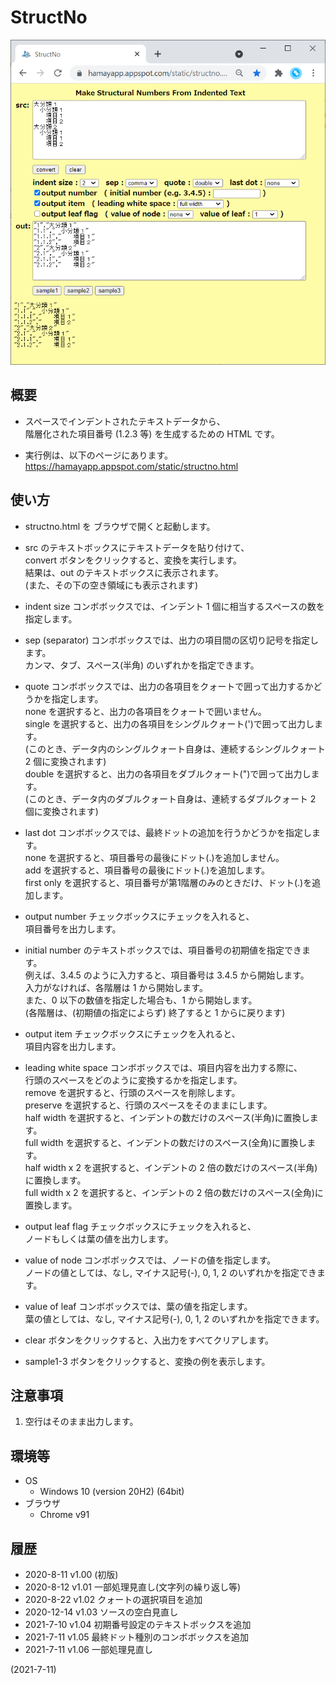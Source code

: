 # StructNo

![image](image.png)

## 概要
- スペースでインデントされたテキストデータから、  
  階層化された項目番号 (1.2.3 等) を生成するための HTML です。

- 実行例は、以下のページにあります。  
  https://hamayapp.appspot.com/static/structno.html


## 使い方
- structno.html を ブラウザで開くと起動します。

- src のテキストボックスにテキストデータを貼り付けて、  
  convert ボタンをクリックすると、変換を実行します。  
  結果は、out のテキストボックスに表示されます。  
  (また、その下の空き領域にも表示されます)

- indent size コンボボックスでは、インデント 1 個に相当するスペースの数を指定します。

- sep (separator) コンボボックスでは、出力の項目間の区切り記号を指定します。  
  カンマ、タブ、スペース(半角) のいずれかを指定できます。

- quote コンボボックスでは、出力の各項目をクォートで囲って出力するかどうかを指定します。  
  none を選択すると、出力の各項目をクォートで囲いません。  
  single を選択すると、出力の各項目をシングルクォート(')で囲って出力します。  
  (このとき、データ内のシングルクォート自身は、連続するシングルクォート 2 個に変換されます)  
  double を選択すると、出力の各項目をダブルクォート(")で囲って出力します。  
  (このとき、データ内のダブルクォート自身は、連続するダブルクォート 2 個に変換されます)

- last dot コンボボックスでは、最終ドットの追加を行うかどうかを指定します。  
  none を選択すると、項目番号の最後にドット(.)を追加しません。  
  add を選択すると、項目番号の最後にドット(.)を追加します。  
  first only を選択すると、項目番号が第1階層のみのときだけ、ドット(.)を追加します。

- output number チェックボックスにチェックを入れると、  
  項目番号を出力します。

- initial number のテキストボックスでは、項目番号の初期値を指定できます。  
  例えば、3.4.5 のように入力すると、項目番号は 3.4.5 から開始します。  
  入力がなければ、各階層は 1 から開始します。  
  また、0 以下の数値を指定した場合も、1 から開始します。  
  (各階層は、(初期値の指定によらず) 終了すると 1 からに戻ります)

- output item チェックボックスにチェックを入れると、  
  項目内容を出力します。

- leading white space コンボボックスでは、項目内容を出力する際に、  
  行頭のスペースをどのように変換するかを指定します。  
  remove を選択すると、行頭のスペースを削除します。  
  preserve を選択すると、行頭のスペースをそのままにします。  
  half width を選択すると、インデントの数だけのスペース(半角)に置換します。  
  full width を選択すると、インデントの数だけのスペース(全角)に置換します。  
  half width x 2 を選択すると、インデントの 2 倍の数だけのスペース(半角)に置換します。  
  full width x 2 を選択すると、インデントの 2 倍の数だけのスペース(全角)に置換します。

- output leaf flag チェックボックスにチェックを入れると、  
  ノードもしくは葉の値を出力します。

- value of node コンボボックスでは、ノードの値を指定します。  
  ノードの値としては、なし, マイナス記号(-), 0, 1, 2 のいずれかを指定できます。

- value of leaf コンボボックスでは、葉の値を指定します。  
  葉の値としては、なし, マイナス記号(-), 0, 1, 2 のいずれかを指定できます。

- clear ボタンをクリックすると、入出力をすべてクリアします。

- sample1-3 ボタンをクリックすると、変換の例を表示します。


## 注意事項
1. 空行はそのまま出力します。


## 環境等
- OS
  - Windows 10 (version 20H2) (64bit)
- ブラウザ
  - Chrome v91

## 履歴
- 2020-8-11  v1.00 (初版)
- 2020-8-12  v1.01 一部処理見直し(文字列の繰り返し等)
- 2020-8-22  v1.02 クォートの選択項目を追加
- 2020-12-14 v1.03 ソースの空白見直し
- 2021-7-10  v1.04 初期番号設定のテキストボックスを追加
- 2021-7-11  v1.05 最終ドット種別のコンボボックスを追加
- 2021-7-11  v1.06 一部処理見直し


(2021-7-11)
